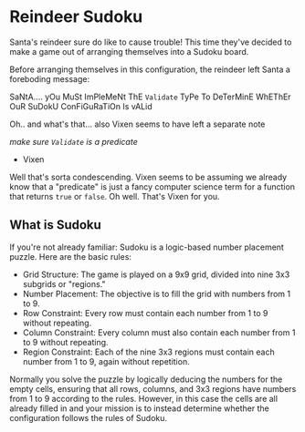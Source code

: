 # Reindeer Sudoku

Santa's reindeer sure do like to cause trouble! This time they've decided to make a game out of arranging themselves into a Sudoku board.

Before arranging themselves in this configuration, the reindeer left Santa a foreboding message:

SaNtA.... yOu MuSt ImPleMeNt ThE `Validate` TyPe To DeTerMinE WhEThEr OuR SuDokU ConFiGuRaTiOn Is vALid

Oh.. and what's that... also Vixen seems to have left a separate note

_make sure `Validate` is a predicate_

* Vixen

Well that's sorta condescending. Vixen seems to be assuming we already know that a "predicate" is just a fancy computer science term for a function that returns `true` or `false`. Oh well. That's Vixen for you.

## What is Sudoku

If you're not already familiar: Sudoku is a logic-based number placement puzzle. Here are the basic rules:

* Grid Structure: The game is played on a 9x9 grid, divided into nine 3x3 subgrids or "regions."
* Number Placement: The objective is to fill the grid with numbers from 1 to 9.
* Row Constraint: Every row must contain each number from 1 to 9 without repeating.
* Column Constraint: Every column must also contain each number from 1 to 9 without repeating.
* Region Constraint: Each of the nine 3x3 regions must contain each number from 1 to 9, again without repetition.

Normally you solve the puzzle by logically deducing the numbers for the empty cells, ensuring that all rows, columns, and 3x3 regions have numbers from 1 to 9 according to the rules. However, in this case the cells are all already filled in and your mission is to instead determine whether the configuration follows the rules of Sudoku.
